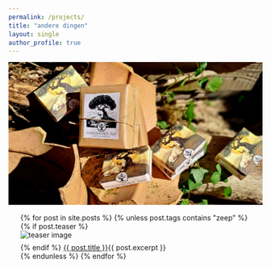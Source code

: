 ```yaml
---
permalink: /projects/
title: "andere dingen"
layout: single
author_profile: true
---
```

![zeep verpakkingen](/assets/images/zeep1.jpg "mooie zeepjes")

<ul style="list-style-type: none;">
{% for post in site.posts %}
    {% unless post.tags contains "zeep" %}
        <li>
            {% if post.teaser %}
                <img src="{{ post.heder.teaser }}" alt="teaser image" style="max-width:150px; display:block; margin-bottom:8px;">
            {% endif %}
            <a href="{{ post.url }}">{{ post.title }}</a>{{ post.excerpt }}
        </li>
    {% endunless %}
{% endfor %}
</ul>


